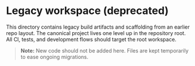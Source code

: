 # Legacy workspace (deprecated)

This directory contains legacy build artifacts and scaffolding from an earlier repo layout. The canonical project lives one level up in the repository root. All CI, tests, and development flows should target the root workspace.

> **Note:** New code should not be added here. Files are kept temporarily to ease ongoing migrations.
